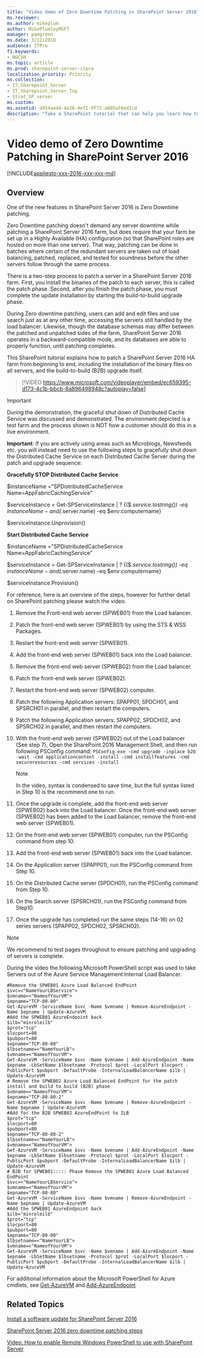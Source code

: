 ```yaml
---
title: "Video demo of Zero Downtime Patching in SharePoint Server 2016"
ms.reviewer: 
ms.author: mikeplum
author: MikePlumleyMSFT
manager: pamgreen
ms.date: 3/12/2018
audience: ITPro
f1.keywords:
- NOCSH
ms.topic: article
ms.prod: sharepoint-server-itpro
localization_priority: Priority
ms.collection:
- IT_Sharepoint_Server
- IT_Sharepoint_Server_Top
- Strat_SP_server
ms.custom: 
ms.assetid: d454aed4-4e26-4ef1-9f72-a605af6ed2cd
description: "Take a SharePoint tutorial that can help you learn how to patch a server in a SharePoint Server 2016 farm by using Zero Downtime Patching."
---
```


# Video demo of Zero Downtime Patching in SharePoint Server 2016

[!INCLUDE[appliesto-xxx-2016-xxx-xxx-md](../includes/appliesto-xxx-2016-xxx-xxx-md.md)]  
  
## Overview

One of the new features in SharePoint Server 2016 is Zero Downtime patching.
  
Zero Downtime patching doesn't demand any server downtime while patching a SharePoint Server 2016 farm, but does require that your farm be set up in a Highly Available (HA) configuration (so that SharePoint roles are hosted on more than one server). That way, patching can be done in batches where certain of the redundant servers are taken out of load balancing, patched, replaced, and tested for soundness before the other servers follow through the same process.
  
There is a two-step process to patch a server in a SharePoint Server 2016 farm. First, you install the binaries of the patch to each server, this is called the patch phase. Second, after you finish the patch phase, you must complete the update installation by starting the build-to-build upgrade phase.
  
During Zero downtime patching, users can add and edit files and use search just as at any other time, accessing the servers still handled by the load balancer. Likewise, though the database schemas may differ between the patched and unpatched sides of the farm, SharePoint Server 2016 operates in a backward-compatible mode, and its databases are able to properly function, until patching completes.
  
This SharePoint tutorial explains how to patch a SharePoint Server 2016 HA farm from beginning to end, including the installation of the binary files on all servers, and the build-to-build (B2B) upgrade itself.
  
> [!VIDEO https://www.microsoft.com/videoplayer/embed/ec659395-d173-4c1b-bbcb-8a896498948c?autoplay=false]
  
> [!IMPORTANT]
> During the demonstration, the graceful shut down of Distributed Cache Service was discussed and demonstrated. The environment depicted is a test farm and the process shown is NOT how a customer should do this in a live environment. 
  
 **Important**: If you are actively using areas such as Microblogs, Newsfeeds etc. you will instead need to use the following steps to gracefully shut down the Distributed Cache Service on each Distributed Cache Server during the patch and upgrade sequence: 
  
 **Gracefully STOP Distributed Cache Service**
  
$instanceName ="SPDistributedCacheService Name=AppFabricCachingService"
  
$serviceInstance = Get-SPServiceInstance | ? {($_.service.tostring()) -eq $instanceName -and ($_.server.name) -eq $env:computername}
  
$serviceInstance.Unprovision()
  
 **Start Distributed Cache Service**
  
$instanceName ="SPDistributedCacheService Name=AppFabricCachingService"
  
$serviceInstance = Get-SPServiceInstance | ? {($_.service.tostring()) -eq $instanceName -and ($_.server.name) -eq $env:computername}
  
$serviceInstance.Provision()
  
For reference, here is an overview of the steps, however for further detail on SharePoint patching please watch the video.
  
1. Remove the Front-end web server (SPWEB01) from the Load balancer.
    
2. Patch the front-end web server (SPWEB01) by using the STS &amp; WSS Packages.
    
3. Restart the front-end web server (SPWEB01).
    
4. Add the front-end web server (SPWEB01) back into the Load balancer.
    
5. Remove the front-end web server (SPWEB02) from the Load balancer.
    
6. Patch the front-end web server (SPWEB02).
    
7. Restart the front-end web server (SPWEB02) computer.
    
8. Patch the following Application servers: SPAPP01, SPDCH01, and SPSRCH01 in parallel, and then restart the computers.
    
9. Patch the following Application servers: SPAPP02, SPDCH02, and SPSRCH02 in parallel, and then restart the computers.
    
10. With the front-end web server (SPWEB02) out of the Load balancer (See step 7), Open the SharePoint 2016 Management Shell, and then run following PSConfig command:  `PSConfig.exe -cmd upgrade -inplace b2b -wait -cmd applicationcontent -install -cmd installfeatures -cmd secureresources -cmd services -install`
    
    > [!NOTE]
    > In the video, syntax is condensed to save time, but the full syntax listed in Step 10 is the recommend one to run. 
  
11. Once the upgrade is complete, add the front-end web server (SPWEB02) back into the Load balancer. Once the front-end web server (SPWEB02) has been added to the Load balancer, remove the front-end web server (SPWEB01).
    
12. On the front-end web server (SPWEB01) computer, run the PSConfig command from step 10.
    
13. Add the front-end web server (SPWEB01) back into the Load balancer.
    
14. On the Application server (SPAPP01), run the PSConfig command from Step 10.
    
15. On the Distributed Cache server (SPDCH01), run the PSConfig command from Step 10.
    
16. On the Search server (SPSRCH01), run the PSConfig command from Step10.
    
17. Once the upgrade has completed run the same steps (14-16) on 02 series servers (SPAPP02, SPDCH02, SPSRCH02).
    
> [!NOTE]
> We recommend to test pages throughout to ensure patching and upgrading of servers is complete. 
  
During the video the following Microsoft PowerShell script was used to take Servers out of the Azure Service Management Internal Load Balancer.
  
```
#Remove the SPWEB01 Azure Load Balanced EndPoint
$svc=<"NameYourLBService">
$vmname=<"NameofYourVM">
$epname="TCP-80-80"
Get-AzureVM -ServiceName $svc -Name $vmname | Remove-AzureEndpoint -Name $epname | Update-AzureVM
#Add the SPWEB01 AzureEndpoint back
$ilb="minroleilb"
$prot="tcp"
$locport=80
$pubport=80
$epname="TCP-80-80"
$lbsetname=<"NameYourLB">
$vmname=<"NameofYourVM">
Get-AzureVM -ServiceName $svc -Name $vmname | Add-AzureEndpoint -Name $epname -LbSetName $lbsetname -Protocol $prot -LocalPort $locport -PublicPort $pubport -DefaultProbe -InternalLoadBalancerName $ilb | Update-AzureVM
# Remove the SPWEB02 Azure Load Balanced EndPoint for the patch install and build to build (B2B) phase
$vmname=<"NameofYourVM">
$epname="TCP-80-80-2"
Get-AzureVM -ServiceName $svc -Name $vmname | Remove-AzureEndpoint -Name $epname | Update-AzureVM
#Add for the B2B SPWEB02 AzureEndPoint to ILB
$prot="tcp"
$locport=80
$pubport=80
$epname="TCP-80-80-2"
$lbsetname=<"NameYourLB">
$vmname=<"NameofYourVM">
Get-AzureVM -ServiceName $svc -Name $vmname | Add-AzureEndpoint -Name $epname -LbSetName $lbsetname -Protocol $prot -LocalPort $locport -PublicPort $pubport -DefaultProbe -InternalLoadBalancerName $ilb | Update-AzureVM
# B2B for SPWEB01::::: Phase Remove the SPWEB01 Azure Load Balanced EndPoint
$svc=<"NameYourLBService">
$vmname=<"NameofYourVM">
$epname="TCP-80-80"
Get-AzureVM -ServiceName $svc -Name $vmname | Remove-AzureEndpoint -Name $epname | Update-AzureVM
#Add the SPWEB01 AzureEndpoint back
$ilb="minroleilb"
$prot="tcp"
$locport=80
$pubport=80
$epname="TCP-80-80"
$lbsetname=<"NameYourLB">
$vmname=<"NameofYourVM">
Get-AzureVM -ServiceName $svc -Name $vmname | Add-AzureEndpoint -Name $epname -LbSetName $lbsetname -Protocol $prot -LocalPort $locport -PublicPort $pubport -DefaultProbe -InternalLoadBalancerName $ilb | Update-AzureVM

```

For additional information about the Microsoft PowerShell for Azure cmdlets, see [Get-AzureVM](https://msdn.microsoft.com/library/mt126007.aspx) and [Add-AzureEndpoint](https://msdn.microsoft.com/library/mt589127.aspx)
  
## Related Topics

[Install a software update for SharePoint Server 2016](install-a-software-update.md)
  
[SharePoint Server 2016 zero downtime patching steps](sharepoint-server-2016-zero-downtime-patching-steps.md)
  
[Video: How to enable Remote Windows PowerShell to use with SharePoint Server](video-how-to-enable-remote-windows-powershell-to-use-with-sharepoint-server.md)
  

